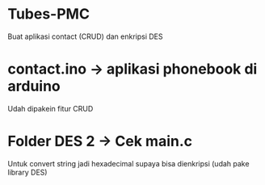 # Tubes-PMC
Buat aplikasi contact (CRUD) dan enkripsi DES

# contact.ino -> aplikasi phonebook di arduino
Udah dipakein fitur CRUD

# Folder DES 2 -> Cek main.c
Untuk convert string jadi hexadecimal supaya bisa dienkripsi (udah pake library DES)
